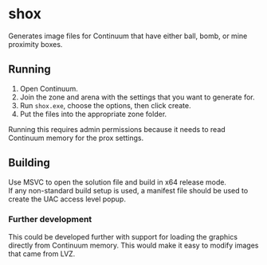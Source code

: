 # shox
Generates image files for Continuum that have either ball, bomb, or mine proximity boxes.  

## Running
1. Open Continuum.
2. Join the zone and arena with the settings that you want to generate for.
3. Run `shox.exe`, choose the options, then click create.
4. Put the files into the appropriate zone folder.

Running this requires admin permissions because it needs to read Continuum memory for the prox settings.

## Building
Use MSVC to open the solution file and build in x64 release mode.  
If any non-standard build setup is used, a manifest file should be used to create the UAC access level popup.  

### Further development
This could be developed further with support for loading the graphics directly from Continuum memory. This would make it easy to modify images that came from LVZ.  
